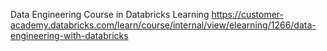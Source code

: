 Data Engineering Course in Databricks Learning
https://customer-academy.databricks.com/learn/course/internal/view/elearning/1266/data-engineering-with-databricks